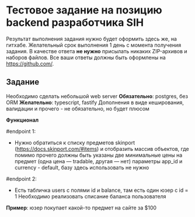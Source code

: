 # Тестовое задание на позицию backend разработчика SIH

Результат выполнения задания нужно будет оформить здесь же, на гитхабе. Желательный срок выполнения 1 день с момента получения задания.
В качестве ответа __не нужно__ присылать никаких ZIP-архивов и наборов файлов. Все ваши ответы должны быть оформлены на https://github.com/.

## Задание

Необходимо сделать небольшой web server
__Обязательно__: postgres, без ORM
__Желательно__: typescript, fastify
Дополнения в виде кеширования, валидации и прочего - не обязательно, но будет плюсом

__Функционал__

#endpoint 1:

- Нужно обратиться к списку предметов skinport (https://docs.skinport.com/#items)
и отобразить массив объектов, где помимо прочего должны быть указаны две минимальные цены на предмет (одна цена — tradable, другая — нет)
параметры app_id и currency - default, базу здесь использовать не нужно

#endpoint 2:

- Есть табличка users с полями id и balance, там есть один юзер с id = 1
Необходимо реализовать списание баланса пользователя

__Пример__: юзер покупает какой-то предмет на сайте за $100
